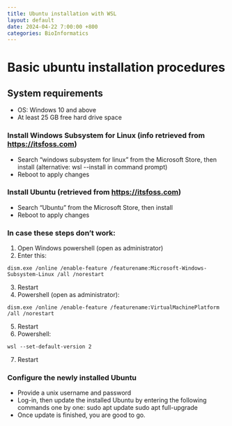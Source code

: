 ```yaml
---
title: Ubuntu installation with WSL
layout: default
date: 2024-04-22 7:00:00 +800
categories: BioInformatics
---
```


# Basic ubuntu installation procedures
## System requirements
- OS: Windows 10 and above
- At least 25 GB free hard drive space
### Install Windows Subsystem for Linux (info retrieved from https://itsfoss.com)
- Search “windows subsystem for linux” from the Microsoft Store, then install (alternative: wsl --install in command prompt)
- Reboot to apply changes
### Install Ubuntu (retrieved from https://itsfoss.com)
- Search “Ubuntu” from the Microsoft Store, then install
- Reboot to apply changes
### In case these steps don’t work:
1.	Open Windows powershell (open as administrator)
2.	Enter this:
```console
dism.exe /online /enable-feature /featurename:Microsoft-Windows-Subsystem-Linux /all /norestart
```

3.	Restart
4.	Powershell (open as administrator): 
```console
dism.exe /online /enable-feature /featurename:VirtualMachinePlatform /all /norestart 
```


5.	Restart
6.	Powershell: 
```console 
wsl --set-default-version 2
```

7.	Restart
### Configure the newly installed Ubuntu
- Provide a unix username and password
- Log-in, then update the installed Ubuntu by entering the following commands one by one:
		sudo apt update
			sudo apt full-upgrade
- Once update is finished, you are good to go.

























